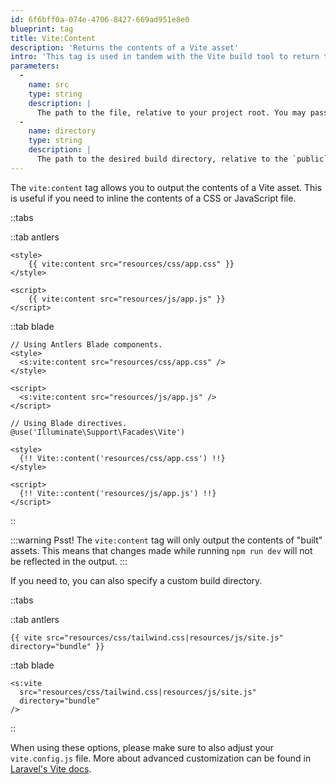 ```yaml
---
id: 6f6bff0a-074e-4706-8427-669ad951e8e0
blueprint: tag
title: Vite:Content
description: 'Returns the contents of a Vite asset'
intro: 'This tag is used in tandem with the Vite build tool to return the contents of CSS and JavaScript files.'
parameters:
  -
    name: src
    type: string
    description: |
      The path to the file, relative to your project root. You may pass multiple files and paths.
  -
    name: directory
    type: string
    description: |
      The path to the desired build directory, relative to the `public` directory. Defaults to `build`.
---
```

The `vite:content` tag allows you to output the contents of a Vite asset. This is useful if you need to inline the contents of a CSS or JavaScript file.

::tabs

::tab antlers
```antlers
<style>
    {{ vite:content src="resources/css/app.css" }}
</style>

<script>
    {{ vite:content src="resources/js/app.js" }}
</script>
```
::tab blade
```blade
// Using Antlers Blade components.
<style>
  <s:vite:content src="resources/css/app.css" />
</style>

<script>
  <s:vite:content src="resources/js/app.js" />
</script>

// Using Blade directives.
@use('Illuminate\Support\Facades\Vite')

<style>
  {!! Vite::content('resources/css/app.css') !!}
</style>

<script>
  {!! Vite::content('resources/js/app.js') !!}
</script>
```
::

:::warning Psst!
The `vite:content` tag will only output the contents of "built" assets. This means that changes made while running `npm run dev` will not be reflected in the output.
:::

If you need to, you can also specify a custom build directory.

::tabs

::tab antlers
```antlers
{{ vite src="resources/css/tailwind.css|resources/js/site.js" directory="bundle" }}
```
::tab blade
```blade
<s:vite
  src="resources/css/tailwind.css|resources/js/site.js"
  directory="bundle"
/>
```
::

When using these options, please make sure to also adjust your `vite.config.js` file. More about advanced customization can be found in [Laravel's Vite docs](https://laravel.com/docs/11.x/vite#advanced-customization).
